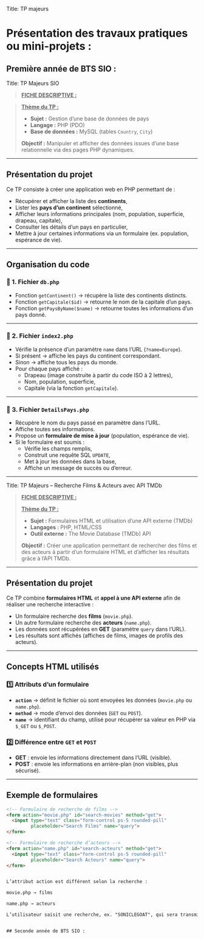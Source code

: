 Title: TP majeurs

# Présentation des travaux pratiques ou mini-projets :


## Première année de BTS SIO :
Title: TP Majeurs SIO

> **<u>FICHE DESCRIPTIVE :</u>**

> <u>**Thème du TP :**</u>  
>
> - **Sujet :** Gestion d’une base de données de pays  
> - **Langage :** PHP (PDO)  
> - **Base de données :** MySQL (tables `Country`, `City`)  
>
> **Objectif :** Manipuler et afficher des données issues d’une base relationnelle via des pages PHP dynamiques.  

---

## Présentation du projet

Ce TP consiste à créer une application web en PHP permettant de :  
- Récupérer et afficher la liste des **continents**,  
- Lister les **pays d’un continent** sélectionné,  
- Afficher leurs informations principales (nom, population, superficie, drapeau, capitale),  
- Consulter les détails d’un pays en particulier,  
- Mettre à jour certaines informations via un formulaire (ex. population, espérance de vie).  

---

## Organisation du code

### 📌 1. Fichier `db.php`
- Fonction `getContinent()` → récupère la liste des continents distincts.  
- Fonction `getCapitale($id)` → retourne le nom de la capitale d’un pays.  
- Fonction `getPaysByName($name)` → retourne toutes les informations d’un pays donné.  

---

### 📌 2. Fichier `index2.php`
- Vérifie la présence d’un paramètre `name` dans l’URL (`?name=Europe`).  
- Si présent → affiche les pays du continent correspondant.  
- Sinon → affiche tous les pays du monde.  
- Pour chaque pays affiché :  
  - Drapeau (image construite à partir du code ISO à 2 lettres),  
  - Nom, population, superficie,  
  - Capitale (via la fonction `getCapitale`).  

---

### 📌 3. Fichier `DetailsPays.php`
- Récupère le nom du pays passé en paramètre dans l’URL.  
- Affiche toutes ses informations.  
- Propose un **formulaire de mise à jour** (population, espérance de vie).  
- Si le formulaire est soumis :  
  - Vérifie les champs remplis,  
  - Construit une requête SQL `UPDATE`,  
  - Met à jour les données dans la base,  
  - Affiche un message de succès ou d’erreur.  

---

Title: TP Majeurs – Recherche Films & Acteurs avec API TMDb

> **<u>FICHE DESCRIPTIVE :</u>**
>
> <u>**Thème du TP :**</u>  
>
> - **Sujet :** Formulaires HTML et utilisation d’une API externe (TMDb)  
> - **Langages :** PHP, HTML/CSS  
> - **Outil externe :** The Movie Database (TMDb) API  
>
> **Objectif :** Créer une application permettant de rechercher des films et des acteurs à partir d’un formulaire HTML et d’afficher les résultats grâce à l’API TMDb.  

---

## Présentation du projet

Ce TP combine **formulaires HTML** et **appel à une API externe** afin de réaliser une recherche interactive :  
- Un formulaire recherche des **films** (`movie.php`).  
- Un autre formulaire recherche des **acteurs** (`name.php`).  
- Les données sont récupérées en **GET** (paramètre `query` dans l’URL).  
- Les résultats sont affichés (affiches de films, images de profils des acteurs).  

---

## Concepts HTML utilisés

### 1️⃣ Attributs d’un formulaire
- **`action`** → définit le fichier où sont envoyées les données (`movie.php` ou `name.php`).  
- **`method`** → mode d’envoi des données (`GET` ou `POST`).  
- **`name`** → identifiant du champ, utilisé pour récupérer sa valeur en PHP via `$_GET` ou `$_POST`.  

### 2️⃣ Différence entre `GET` et `POST`
- **GET** : envoie les informations directement dans l’URL (visible).  
- **POST** : envoie les informations en arrière-plan (non visibles, plus sécurisé).  

---

## Exemple de formulaires

```html
<!-- Formulaire de recherche de films -->
<form action="movie.php" id="search-movies" method="get">
  <input type="text" class="form-control ps-5 rounded-pill"
         placeholder="Search Films" name="query">
</form>

<!-- Formulaire de recherche d’acteurs -->
<form action="name.php" id="search-acteurs" method="get">
  <input type="text" class="form-control ps-5 rounded-pill"
         placeholder="Search Acteurs" name="query">
</form>


L’attribut action est différent selon la recherche :

movie.php → films

name.php → acteurs

L’utilisateur saisit une recherche, ex. "SONICLEGOAT", qui sera transmise à la page cible via $_GET["query"].


## Seconde année de BTS SIO :